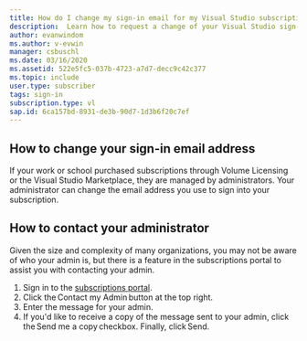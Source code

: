 ```yaml
---
title: How do I change my sign-in email for my Visual Studio subscription provided by my company?
description:  Learn how to request a change of your Visual Studio sign-in address for subscriptions acquired through Volume Licensing
author: evanwindom
ms.author: v-evwin
manager: csbuschl
ms.date: 03/16/2020
ms.assetid: 522e5fc5-037b-4723-a7d7-decc9c42c377
ms.topic: include
user.type: subscriber
tags: sign-in
subscription.type: vl
sap.id: 6ca157bd-8931-de3b-90d7-1d3b6f20c7ef
---
```


## How to change your sign-in email address

If your work or school purchased subscriptions through Volume Licensing or the Visual Studio Marketplace, they are managed by administrators.  Your administrator can change the email address you use to sign into your subscription.  

## How to contact your administrator 

Given the size and complexity of many organizations, you may not be aware of who your admin is, but there is a feature in the subscriptions portal to assist you with contacting your admin. 

1. Sign in to the [subscriptions portal](https://my.visualstudio.com/benefits).  
1. Click the Contact my Admin button at the top right. 
1. Enter the message for your admin. 
1. If you'd like to receive a copy of the message sent to your admin, click the Send me a copy checkbox. Finally, click Send.